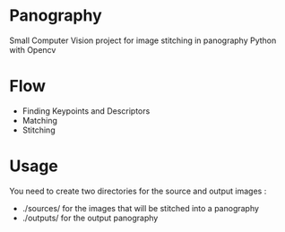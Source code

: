 # Panography
Small Computer Vision project for image stitching in panography
Python with Opencv

# Flow
* Finding Keypoints and Descriptors
* Matching
* Stitching


# Usage
You need to create two directories for the source and output images :
* ./sources/ for the images that will be stitched into a panography
* ./outputs/ for the output panography
